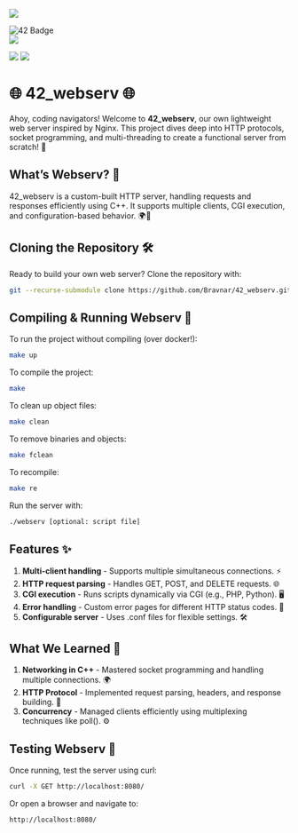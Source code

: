 ![](https://github.com/ayogun/42-project-badges/blob/main/badges/webservm.png?raw=true)

![42 Badge](https://img.shields.io/badge/42-Project-blue)  
![](https://img.shields.io/github/languages/code-size/Bravnar/42_webserv?color=5BCFFF)

![](https://img.shields.io/badge/Linux-0a97f5?style=for-the-badge&logo=linux&logoColor=white)
![](https://img.shields.io/badge/mac%20os-000000?style=for-the-badge&logo=apple&logoColor=white)

# 🌐 42_webserv 🌐
Ahoy, coding navigators! Welcome to **42_webserv**, our own lightweight web server inspired by Nginx. This project dives deep into HTTP protocols, socket programming, and multi-threading to create a functional server from scratch! 🚀

## What’s Webserv? 🤔
42_webserv is a custom-built HTTP server, handling requests and responses efficiently using C++. It supports multiple clients, CGI execution, and configuration-based behavior. 🌍📡

## Cloning the Repository 🛠
Ready to build your own web server? Clone the repository with:
```bash
git --recurse-submodule clone https://github.com/Bravnar/42_webserv.git
```
## Compiling & Running Webserv 🚀
To run the project without compiling (over docker!):
```bash
make up
```

To compile the project:
```bash
make
```

To clean up object files:

```bash
make clean
```
To remove binaries and objects:

```bash
make fclean
```
To recompile:

```bash
make re
```
Run the server with:

```bash
./webserv [optional: script file]
```

## Features ✨
1. **Multi-client handling** - Supports multiple simultaneous connections. ⚡
2. **HTTP request parsing** - Handles GET, POST, and DELETE requests. 🌐
3. **CGI execution** - Runs scripts dynamically via CGI (e.g., PHP, Python). 🖥
4. **Error handling** - Custom error pages for different HTTP status codes. 🚨
5. **Configurable server** - Uses .conf files for flexible settings. 🛠

## What We Learned 🧠
1. **Networking in C++** - Mastered socket programming and handling multiple connections. 🌍
2. **HTTP Protocol** - Implemented request parsing, headers, and response building. 📩
3. **Concurrency** - Managed clients efficiently using multiplexing techniques like poll(). ⚙️

## Testing Webserv 🧪
Once running, test the server using curl:

```bash
curl -X GET http://localhost:8080/
```

Or open a browser and navigate to:
```arduino
http://localhost:8080/
```